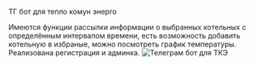 ТГ бот для тепло комун энерго

Имеются функции рассылки информации о выбранных котельных с определённым интервалом времени, есть возможность добавить котельную в избраные, можно посмотреть график температуры.
Реализована регистрация и админка.
![Телеграм бот для ТКЭ](https://github.com/user-attachments/assets/f8819830-f259-4056-949e-d7acf0ff11d8)
